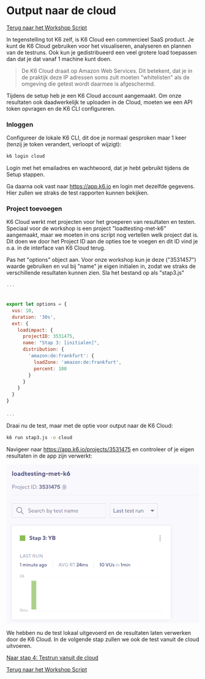 # Output naar de cloud

[Terug naar het Workshop Script](handson.md)

In tegenstelling tot K6 zelf, is K6 Cloud een commercieel SaaS product. Je kunt de K6 Cloud gebruiken voor het visualiseren, analyseren en plannen van de testruns. Ook kun je gedistribueerd een veel grotere load toepassen dan dat je dat vanaf 1 machine kunt doen. 

> De K6 Cloud draait op Amazon Web Services. Dit betekent, dat je in de praktijk deze IP adressen soms zult moeten "whitelisten" als de omgeving die getest wordt daarmee is afgeschermd.

Tijdens de setup heb je een K6 Cloud account aangemaakt. Om onze resultaten ook daadwerkelijk te uploaden in de Cloud, moeten we een API token opvragen en de K6 CLI configureren. 

### Inloggen

Configureer de lokale K6 CLI, dit doe je normaal gesproken maar 1 keer (tenzij je token verandert, verloopt of wijzigt):

```bash
k6 login cloud
```

Login met het emailadres en wachtwoord, dat je hebt gebruikt tijdens de Setup stappen.

Ga daarna ook vast naar https://app.k6.io en login met dezelfde gegevens. Hier zullen we straks de test rapporten kunnen bekijken. 


### Project toevoegen

K6 Cloud werkt met projecten voor het groeperen van resultaten en testen. Speciaal voor de workshop is een project "loadtesting-met-k6" aangemaakt, maar we moeten in ons script nog vertellen welk project dat is. Dit doen we door het Project ID aan de opties toe te voegen en dit ID vind je o.a. in de interface van K6 Cloud terug. 

Pas het "options" object aan. Voor onze workshop kun je deze ("3531457") waarde gebruiken en vul bij "name" je eigen initialen in, zodat we straks de verschillende resultaten kunnen zien. 
Sla het bestand op als "stap3.js"

```javascript
...


export let options = {
  vus: 10,
  duration: '30s',
  ext: {
    loadimpact: {
      projectID: 3531475,
      name: "Stap 3: [initialen]",
      distribution: {
        'amazon:de:frankfurt': {
          loadZone: 'amazon:de:frankfurt',
          percent: 100
        }
      }
    }
  }
}

...
```

Draai nu de test, maar met de optie voor output naar de K6 Cloud:

```bash
k6 run stap3.js -o cloud
```

Navigeer naar https://app.k6.io/projects/3531475 en controleer of je eigen resultaten in de app zijn verwerkt:

![](/images/stap3-1.png)

We hebben nu de test lokaal uitgevoerd en de resultaten laten verwerken door de K6 Cloud. In de volgende stap zullen we ook de test vanuit de cloud uitvoeren.

[Naar stap 4: Testrun vanuit de cloud](4-cloud.md)

[Terug naar het Workshop Script](handson.md)